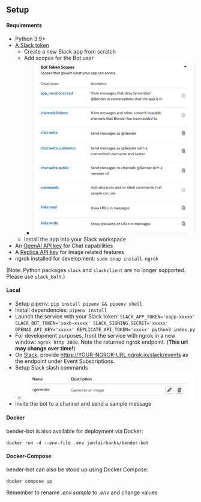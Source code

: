 ## Setup

#### Requirements

- Python 3.9+
- [A Slack token](https://api.slack.com/apps)
	- Create a new Slack app from scratch
	- Add scopes for the Bot user
		- ![bender-bot-scopes](../images/scopes.png)
	- Install the app into your Slack workspace
- An [OpenAI API key](https://platform.openai.com/account/api-keys) for Chat capabilities
- A [Replica API key](https://replicate.com/account) for Image related features
- ngrok installed for development: `sudo snap install ngrok`

(Note: Python packages `slack` and `slackclient` are no longer supported. Please use `slack_bolt`.)

#### Local

- Setup pipenv: `pip install pipenv && pipenv shell`
- Install dependencies: `pipenv install`
- Launch the service with your Slack token: `SLACK_APP_TOKEN='xapp-xxxxx' SLACK_BOT_TOKEN='xoxb-xxxxx' SLACK_SIGNING_SECRET='xxxxx' OPENAI_API_KEY='xxxxx' REPLICATE_API_TOKEN='xxxxx' python3 index.py` 
- For development purposes, front the service with ngrok in a new window: `ngrok http 3000`. Note the returned ngrok endpoint. (**This url may change over time!**)
- On [Slack](https://api.slack.com/apps), provide https://YOUR-NGROK-URL.ngrok.io/slack/events as the endpoint under Event Subscriptions.
- Setup Slack slash commands
	- ![bender-bot-slash](../images/slash.png)
- Invite the bot to a channel and send a sample message

#### Docker

bender-bot is also available for deployment via Docker:
```
docker run -d --env-file .env jonfairbanks/bender-bot
```

#### Docker-Compose

bender-bot can also be stood up using Docker Compose:
```
docker compose up
```

Remember to rename _.env.sample_ to _.env_ and change values